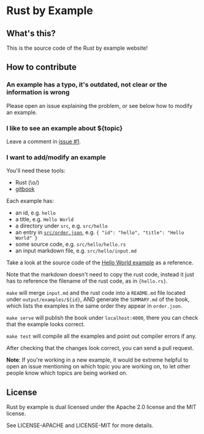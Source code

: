 # Rust by Example

## What's this?

This is the source code of the Rust by example website!

## How to contribute

### An example has a typo, it's outdated, not clear or the information is wrong

Please open an issue explaining the problem, or see below how to modify an
example.

### I like to see an example about ${topic}

Leave a comment in [issue #1](https://github.com/japaric/rust-by-example/issues/1).

### I want to add/modify an example

You'll need these tools:

* Rust (\o/)
* [gitbook](http://www.gitbook.io)

Each example has:

* an id, e.g. `hello`
* a title, e.g. `Hello World`
* a directory under `src`, e.g. `src/hello`
* an entry in [`src/order.json`](src/order.json), e.g.
  `{ "id": "hello", "title": "Hello World" }`
* some source code, e.g. `src/hello/hello.rs`
* an input markdown file, e.g. `src/hello/input.md`

Take a look at the source code of the [Hello World example](src/hello) as a
reference.

Note that the markdown doesn't need to copy the rust code, instead it just has
to reference the filename of the rust code, as in `{hello.rs}`.

`make` will merge `input.md` and the rust code into a `README.md` file
located under `output/examples/${id}`, AND generate the `SUMMARY.md` of the
book, which lists the examples in the same order they appear in `order.json`.

`make serve` will publish the book under `localhost:4000`, there you can check
that the example looks correct.

`make test` will compile all the examples and point out compiler errors if any.

After checking that the changes look correct, you can send a pull request.

**Note**: If you're working in a new example, it would be extreme helpful to
open an issue mentioning on which topic you are working on, to let other people
know which topics are being worked on.

## License

Rust by example is dual licensed under the Apache 2.0 license and the MIT
license.

See LICENSE-APACHE and LICENSE-MIT for more details.
